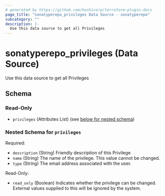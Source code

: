 ```yaml
---
# generated by https://github.com/hashicorp/terraform-plugin-docs
page_title: "sonatyperepo_privileges Data Source - sonatyperepo"
subcategory: ""
description: |-
  Use this data source to get all Privileges
---
```


# sonatyperepo_privileges (Data Source)

Use this data source to get all Privileges



<!-- schema generated by tfplugindocs -->
## Schema

### Read-Only

- `privileges` (Attributes List) (see [below for nested schema](#nestedatt--privileges))

<a id="nestedatt--privileges"></a>
### Nested Schema for `privileges`

Required:

- `description` (String) Friendly description of this Privilege
- `name` (String) The name of the privilege. This value cannot be changed.
- `type` (String) The email address associated with the user.

Read-Only:

- `read_only` (Boolean) Indicates whether the privilege can be changed. External values supplied to this will be ignored by the system.
